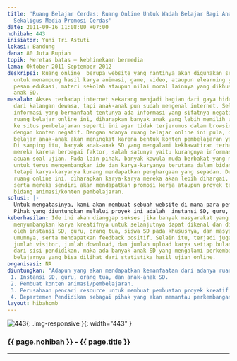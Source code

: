 ```yaml
---
title: 'Ruang Belajar Cerdas: Ruang Online Untuk Wadah Belajar Bagi Anak SD, Berkreasi
  Sekaligus Media Promosi Cerdas'
date: 2011-09-16 11:08:00 +07:00
nohibah: 443
inisiator: Yuni Tri Astuti
lokasi: Bandung
dana: 80 Juta Rupiah
topik: Meretas batas – kebhinekaan bermedia
lama: Oktober 2011-September 2012
deskripsi: Ruang online  berupa website yang nantinya akan digunakan sebagai wadah
  untuk menampung hasil karya animasi, game, video, ataupun elearning yang mengandung
  pesan edukasi, materi sekolah ataupun nilai moral lainnya yang dikhususkan bagi
  anak SD.
masalah: Akses terhadap internet sekarang menjadi bagian dari gaya hidup. Tak hanya
  dari kalangan dewasa, tapi anak-anak pun sudah mengenal internet. Selain sumber
  informasi yang bermanfaat tentunya ada informasi yang sifatnya negatif. Dengan adanya
  ruang belajar online ini, diharapkan banyak anak yang lebih memilih untuk berkunjung
  ke situs pembelajaran seperti ini agar tidak terjerumus dalam browsing internet
  dengan konten negatif. Dengan adanya ruang belajar online ini pula, diharapkan motivasi
  belajar anak-anak akan meningkat karena bentuk konten pembelajaran yang menarik.
  Di samping itu, banyak anak-anak SD yang mengalami kekhawatiran terhadap hasil UAN
  mereka karena berbagai faktor, salah satunya yaitu kurangnya informasi mengenai
  acuan soal ujian. Pada lain pihak, banyak kawula muda berbakat yang mempunyai potensi
  untuk terus mengembangkan ide dan karya-karyanya terutama dalam bidang animasi,
  tetapi karya-karyanya kurang mendapatkan penghargaan yang sepadan. Dengan adanya
  ruang online ini, diharapkan karya-karya mereka akan lebih dihargai, bermanfaat,
  serta mereka sendiri akan mendapatkan promosi kerja ataupun proyek terkait dengan
  bidang animasi/konten pembelajaran.
solusi: |-
  Untuk mengatasinya, kami akan membuat sebuah website di mana para pembuat animasi/konten pembelajaran akan meng-upload karya-karyanya untuk selanjutnya dapat diunduh(didownload) secara gratis sebagai media utama maupun pendukung belajar bagi anak SD. Setiap bulannya akan diadakan reward yang akan diberikan kepada penyumbang karya pembelajaran berdasarkan jumlah rating dan download terbanyak. Keuntungan lain yang akan didapat, yaitu mereka akan mendapatkan tawaran kerja maupun proyek. Dengan demikian, diharapkan banyak masyarakat yang akan tertarik untuk ikut menyumbangkan ide dan karyanya untuk kepentingan pendidikan. Adapun mengenai konten-konten yang ada, akan disediakan oleh pemerintah sehingga telah disesuaikan dengan kurikulum belajar. Pemerintah diberikah hak akses untuk memantau perkembangan belajar masing-masing anak.
  Pihak yang diuntungkan melalui proyek ini adalah  instansi SD, guru, orang tua, dan anak-anak SD,  pembuat konten animasi/pembelajaran,  perusahaan pencari resource untuk membuat pembuatan proyek kreatif, dan  Departemen Pendidikan sebagai pihak yang akan memantau perkembangan belajar anak-anak SD
keberhasilan: Ide ini akan dianggap sukses jika banyak masyarakat yang tertarik untuk
  menyumbangkan karya kreatifnya untuk selanjutnya dapat dikenal dan dimanfaatkan
  oleh instansi SD, guru, orang tua, siswa SD pada khususnya, dan masyarakat pada
  umumnya, serta mendapatkan feedback positif. Selain itu, terjadi juga peningkatan
  jumlah visitor, jumlah download, dan jumlah upload karya setiap bulannya. Sedangkan
  dari sisi pendidikan, maka ada banyak anak SD yang mengalami perkembangan pada kemampuan
  belajarnya yang bisa dilihat dari statistika hasil ujian online.
organisasi: NA
diuntungkan: "Adapun yang akan mendapatkan kemanfaatan dari adanya ruang online ini, di antaranya :
 1. Instansi SD, guru, orang tua, dan anak-anak SD.
 2. Pembuat konten animasi/pembelajaran.
 3. Perusahaan pencari resource untuk membuat pembuatan proyek kreatif
 4. Departemen Pendidikan sebagai pihak yang akan memantau perkembangan belajar anak-anak SD"
layout: hibahcmb
---
```


![443](/static/img/hibahcmb/443.png){: .img-responsive }{: width="443" }

### {{ page.nohibah }} - {{ page.title }}

---
